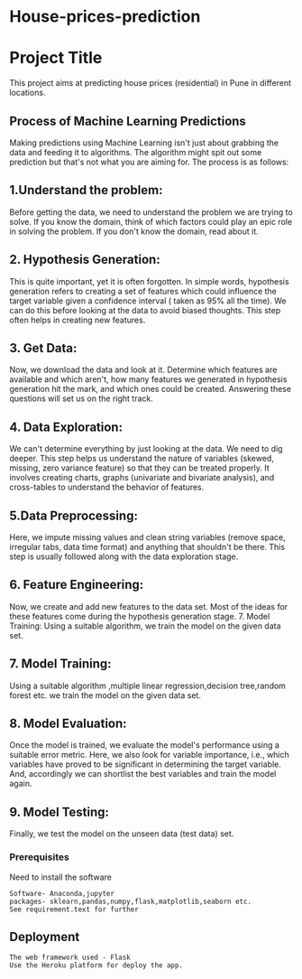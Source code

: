 # House-prices-prediction

# Project Title

This project aims at predicting house prices (residential) in Pune in different locations.

## Process of Machine Learning Predictions

Making predictions using Machine Learning isn't just about grabbing the data and feeding it to algorithms. The algorithm might spit out some prediction but that's not what you are aiming for. The process is as follows: 

## 1.Understand the problem: 
Before getting the data, we need to understand the problem we are trying to solve. If you know the domain, think of which factors could play an epic role in solving the problem. If you don't know the domain, read about it.
## 2. Hypothesis Generation: 
This is quite important, yet it is often forgotten. In simple words, hypothesis generation refers to creating a set of features which could influence the target variable given a confidence interval ( taken as 95% all the time). We can do this before looking at the data to avoid biased thoughts. This step often helps in creating new features.
## 3. Get Data: 
Now, we download the data and look at it. Determine which features are available and which aren't, how many features we generated in hypothesis generation hit the mark, and which ones could be created. Answering these questions will set us on the right track. 
## 4. Data Exploration: 
We can't determine everything by just looking at the data. We need to dig deeper. This step helps us understand the nature of variables (skewed, missing, zero variance feature) so that they can be treated properly. It involves creating charts, graphs (univariate and bivariate analysis), and cross-tables to understand the behavior of features. 
## 5.Data Preprocessing: 
 Here, we impute missing values and clean string variables (remove space, irregular tabs, data time format) and anything that shouldn't be there. This step is usually followed along with the data exploration stage. 
 ## 6. Feature Engineering: 
 Now, we create and add new features to the data set. Most of the ideas for these features come during the hypothesis generation stage. 7. Model Training: Using a suitable algorithm, we train the model on the given data set. 
 ## 7. Model Training: 
 Using a suitable algorithm ,multiple linear regression,decision tree,random forest etc. we train the model on the given data set. 
 ## 8. Model Evaluation: 
 Once the model is trained, we evaluate the model's performance using a suitable error metric. Here, we also look for variable importance, i.e., which variables have proved to be significant in determining the target variable. And, accordingly we can shortlist the best variables and train the model again. 
 ## 9. Model Testing: 
 Finally, we test the model on the unseen data (test data) set.

### Prerequisites

Need to install the software

```
Software- Anaconda,jupyter
packages- sklearn,pandas,numpy,flask,matplotlib,seaborn etc.
See requirement.text for further
```





## Deployment
 ```
The web framework used - Flask 
 Use the Heroku platform for deploy the app.
```


